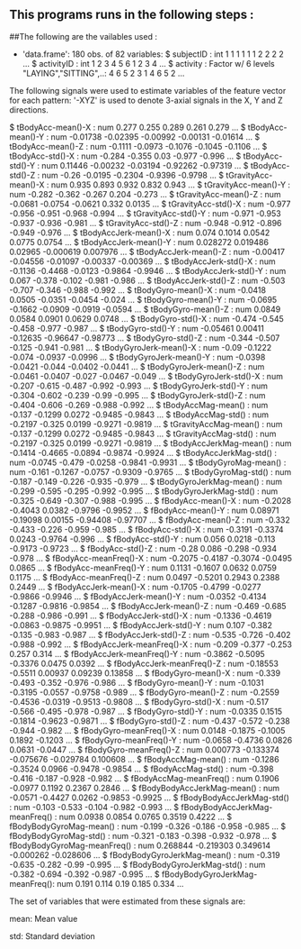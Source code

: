 ## This programs runs in the following steps :



##The following are the vailables used :

- 'data.frame':   180 obs. of  82 variables:
 $ subjectID                      : int  1 1 1 1 1 1 2 2 2 2 ...
 $ activityID                     : int  1 2 3 4 5 6 1 2 3 4 ...
 $ activity                       : Factor w/ 6 levels "LAYING","SITTING",..: 4 6 5 2 3 1 4 6 5 2 ...
 
 The following signals were used to estimate variables of the feature vector for each pattern:
'-XYZ' is used to denote 3-axial signals in the X, Y and Z directions.

 $ tBodyAcc-mean()-X              : num  0.277 0.255 0.289 0.261 0.279 ...
 $ tBodyAcc-mean()-Y              : num  -0.01738 -0.02395 -0.00992 -0.00131 -0.01614 ...
 $ tBodyAcc-mean()-Z              : num  -0.1111 -0.0973 -0.1076 -0.1045 -0.1106 ...
 $ tBodyAcc-std()-X               : num  -0.284 -0.355 0.03 -0.977 -0.996 ...
 $ tBodyAcc-std()-Y               : num  0.11446 -0.00232 -0.03194 -0.92262 -0.97319 ...
 $ tBodyAcc-std()-Z               : num  -0.26 -0.0195 -0.2304 -0.9396 -0.9798 ...
 $ tGravityAcc-mean()-X           : num  0.935 0.893 0.932 0.832 0.943 ...
 $ tGravityAcc-mean()-Y           : num  -0.282 -0.362 -0.267 0.204 -0.273 ...
 $ tGravityAcc-mean()-Z           : num  -0.0681 -0.0754 -0.0621 0.332 0.0135 ...
 $ tGravityAcc-std()-X            : num  -0.977 -0.956 -0.951 -0.968 -0.994 ...
 $ tGravityAcc-std()-Y            : num  -0.971 -0.953 -0.937 -0.936 -0.981 ...
 $ tGravityAcc-std()-Z            : num  -0.948 -0.912 -0.896 -0.949 -0.976 ...
 $ tBodyAccJerk-mean()-X          : num  0.074 0.1014 0.0542 0.0775 0.0754 ...
 $ tBodyAccJerk-mean()-Y          : num  0.028272 0.019486 0.02965 -0.000619 0.007976 ...
 $ tBodyAccJerk-mean()-Z          : num  -0.00417 -0.04556 -0.01097 -0.00337 -0.00369 ...
 $ tBodyAccJerk-std()-X           : num  -0.1136 -0.4468 -0.0123 -0.9864 -0.9946 ...
 $ tBodyAccJerk-std()-Y           : num  0.067 -0.378 -0.102 -0.981 -0.986 ...
 $ tBodyAccJerk-std()-Z           : num  -0.503 -0.707 -0.346 -0.988 -0.992 ...
 $ tBodyGyro-mean()-X             : num  -0.0418 0.0505 -0.0351 -0.0454 -0.024 ...
 $ tBodyGyro-mean()-Y             : num  -0.0695 -0.1662 -0.0909 -0.0919 -0.0594 ...
 $ tBodyGyro-mean()-Z             : num  0.0849 0.0584 0.0901 0.0629 0.0748 ...
 $ tBodyGyro-std()-X              : num  -0.474 -0.545 -0.458 -0.977 -0.987 ...
 $ tBodyGyro-std()-Y              : num  -0.05461 0.00411 -0.12635 -0.96647 -0.98773 ...
 $ tBodyGyro-std()-Z              : num  -0.344 -0.507 -0.125 -0.941 -0.981 ...
 $ tBodyGyroJerk-mean()-X         : num  -0.09 -0.1222 -0.074 -0.0937 -0.0996 ...
 $ tBodyGyroJerk-mean()-Y         : num  -0.0398 -0.0421 -0.044 -0.0402 -0.0441 ...
 $ tBodyGyroJerk-mean()-Z         : num  -0.0461 -0.0407 -0.027 -0.0467 -0.049 ...
 $ tBodyGyroJerk-std()-X          : num  -0.207 -0.615 -0.487 -0.992 -0.993 ...
 $ tBodyGyroJerk-std()-Y          : num  -0.304 -0.602 -0.239 -0.99 -0.995 ...
 $ tBodyGyroJerk-std()-Z          : num  -0.404 -0.606 -0.269 -0.988 -0.992 ...
 $ tBodyAccMag-mean()             : num  -0.137 -0.1299 0.0272 -0.9485 -0.9843 ...
 $ tBodyAccMag-std()              : num  -0.2197 -0.325 0.0199 -0.9271 -0.9819 ...
 $ tGravityAccMag-mean()          : num  -0.137 -0.1299 0.0272 -0.9485 -0.9843 ...
 $ tGravityAccMag-std()           : num  -0.2197 -0.325 0.0199 -0.9271 -0.9819 ...
 $ tBodyAccJerkMag-mean()         : num  -0.1414 -0.4665 -0.0894 -0.9874 -0.9924 ...
 $ tBodyAccJerkMag-std()          : num  -0.0745 -0.479 -0.0258 -0.9841 -0.9931 ...
 $ tBodyGyroMag-mean()            : num  -0.161 -0.1267 -0.0757 -0.9309 -0.9765 ...
 $ tBodyGyroMag-std()             : num  -0.187 -0.149 -0.226 -0.935 -0.979 ...
 $ tBodyGyroJerkMag-mean()        : num  -0.299 -0.595 -0.295 -0.992 -0.995 ...
 $ tBodyGyroJerkMag-std()         : num  -0.325 -0.649 -0.307 -0.988 -0.995 ...
 $ fBodyAcc-mean()-X              : num  -0.2028 -0.4043 0.0382 -0.9796 -0.9952 ...
 $ fBodyAcc-mean()-Y              : num  0.08971 -0.19098 0.00155 -0.94408 -0.97707 ...
 $ fBodyAcc-mean()-Z              : num  -0.332 -0.433 -0.226 -0.959 -0.985 ...
 $ fBodyAcc-std()-X               : num  -0.3191 -0.3374 0.0243 -0.9764 -0.996 ...
 $ fBodyAcc-std()-Y               : num  0.056 0.0218 -0.113 -0.9173 -0.9723 ...
 $ fBodyAcc-std()-Z               : num  -0.28 0.086 -0.298 -0.934 -0.978 ...
 $ fBodyAcc-meanFreq()-X          : num  -0.2075 -0.4187 -0.3074 -0.0495 0.0865 ...
 $ fBodyAcc-meanFreq()-Y          : num  0.1131 -0.1607 0.0632 0.0759 0.1175 ...
 $ fBodyAcc-meanFreq()-Z          : num  0.0497 -0.5201 0.2943 0.2388 0.2449 ...
 $ fBodyAccJerk-mean()-X          : num  -0.1705 -0.4799 -0.0277 -0.9866 -0.9946 ...
 $ fBodyAccJerk-mean()-Y          : num  -0.0352 -0.4134 -0.1287 -0.9816 -0.9854 ...
 $ fBodyAccJerk-mean()-Z          : num  -0.469 -0.685 -0.288 -0.986 -0.991 ...
 $ fBodyAccJerk-std()-X           : num  -0.1336 -0.4619 -0.0863 -0.9875 -0.9951 ...
 $ fBodyAccJerk-std()-Y           : num  0.107 -0.382 -0.135 -0.983 -0.987 ...
 $ fBodyAccJerk-std()-Z           : num  -0.535 -0.726 -0.402 -0.988 -0.992 ...
 $ fBodyAccJerk-meanFreq()-X      : num  -0.209 -0.377 -0.253 0.257 0.314 ...
 $ fBodyAccJerk-meanFreq()-Y      : num  -0.3862 -0.5095 -0.3376 0.0475 0.0392 ...
 $ fBodyAccJerk-meanFreq()-Z      : num  -0.18553 -0.5511 0.00937 0.09239 0.13858 ...
 $ fBodyGyro-mean()-X             : num  -0.339 -0.493 -0.352 -0.976 -0.986 ...
 $ fBodyGyro-mean()-Y             : num  -0.1031 -0.3195 -0.0557 -0.9758 -0.989 ...
 $ fBodyGyro-mean()-Z             : num  -0.2559 -0.4536 -0.0319 -0.9513 -0.9808 ...
 $ fBodyGyro-std()-X              : num  -0.517 -0.566 -0.495 -0.978 -0.987 ...
 $ fBodyGyro-std()-Y              : num  -0.0335 0.1515 -0.1814 -0.9623 -0.9871 ...
 $ fBodyGyro-std()-Z              : num  -0.437 -0.572 -0.238 -0.944 -0.982 ...
 $ fBodyGyro-meanFreq()-X         : num  0.0148 -0.1875 -0.1005 0.1892 -0.1203 ...
 $ fBodyGyro-meanFreq()-Y         : num  -0.0658 -0.4736 0.0826 0.0631 -0.0447 ...
 $ fBodyGyro-meanFreq()-Z         : num  0.000773 -0.133374 -0.075676 -0.029784 0.100608 ...
 $ fBodyAccMag-mean()             : num  -0.1286 -0.3524 0.0966 -0.9478 -0.9854 ...
 $ fBodyAccMag-std()              : num  -0.398 -0.416 -0.187 -0.928 -0.982 ...
 $ fBodyAccMag-meanFreq()         : num  0.1906 -0.0977 0.1192 0.2367 0.2846 ...
 $ fBodyBodyAccJerkMag-mean()     : num  -0.0571 -0.4427 0.0262 -0.9853 -0.9925 ...
 $ fBodyBodyAccJerkMag-std()      : num  -0.103 -0.533 -0.104 -0.982 -0.993 ...
 $ fBodyBodyAccJerkMag-meanFreq() : num  0.0938 0.0854 0.0765 0.3519 0.4222 ...
 $ fBodyBodyGyroMag-mean()        : num  -0.199 -0.326 -0.186 -0.958 -0.985 ...
 $ fBodyBodyGyroMag-std()         : num  -0.321 -0.183 -0.398 -0.932 -0.978 ...
 $ fBodyBodyGyroMag-meanFreq()    : num  0.268844 -0.219303 0.349614 -0.000262 -0.028606 ...
 $ fBodyBodyGyroJerkMag-mean()    : num  -0.319 -0.635 -0.282 -0.99 -0.995 ...
 $ fBodyBodyGyroJerkMag-std()     : num  -0.382 -0.694 -0.392 -0.987 -0.995 ...
 $ fBodyBodyGyroJerkMag-meanFreq(): num  0.191 0.114 0.19 0.185 0.334 ...
 
The set of variables that were estimated from these signals are:

mean: Mean value

std: Standard deviation
